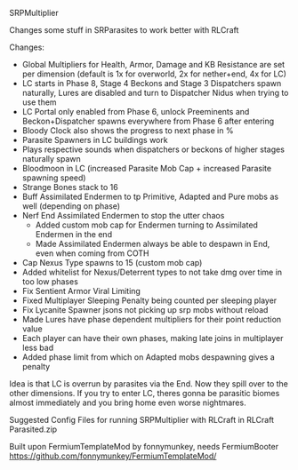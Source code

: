 SRPMultiplier

Changes some stuff in SRParasites to work better with RLCraft

Changes:
- Global Multipliers for Health, Armor, Damage and KB Resistance are set per dimension (default is 1x for overworld, 2x for nether+end, 4x for LC)
- LC starts in Phase 8, Stage 4 Beckons and Stage 3 Dispatchers spawn naturally, Lures are disabled and turn to Dispatcher Nidus when trying to use them
- LC Portal only enabled from Phase 6, unlock Preeminents and Beckon+Dispatcher spawns everywhere from Phase 6 after entering
- Bloody Clock also shows the progress to next phase in %
- Parasite Spawners in LC buildings work
- Plays respective sounds when dispatchers or beckons of higher stages naturally spawn
- Bloodmoon in LC (increased Parasite Mob Cap + increased Parasite spawning speed)
- Strange Bones stack to 16
- Buff Assimilated Endermen to tp Primitive, Adapted and Pure mobs as well (depending on phase)
- Nerf End Assimilated Endermen to stop the utter chaos
  - Added custom mob cap for Endermen turning to Assimilated Endermen in the end
  - Made Assimilated Endermen always be able to despawn in End, even when coming from COTH
- Cap Nexus Type spawns to 15 (custom mob cap)
- Added whitelist for Nexus/Deterrent types to not take dmg over time in too low phases
- Fix Sentient Armor Viral Limiting
- Fixed Multiplayer Sleeping Penalty being counted per sleeping player
- Fix Lycanite Spawner jsons not picking up srp mobs without reload
- Made Lures have phase dependent multipliers for their point reduction value
- Each player can have their own phases, making late joins in multiplayer less bad
- Added phase limit from which on Adapted mobs despawning gives a penalty

Idea is that LC is overrun by parasites via the End. Now they spill over to the other dimensions. If you try to enter LC, theres gonna be parasitic biomes almost immediately and you bring home even worse nightmares.

Suggested Config Files for running SRPMultiplier with RLCraft in RLCraft Parasited.zip

Built upon FermiumTemplateMod by fonnymunkey, needs FermiumBooter
https://github.com/fonnymunkey/FermiumTemplateMod/
